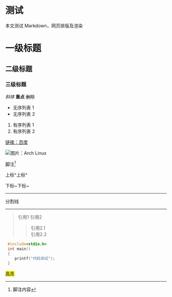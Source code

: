# 测试


本文测试 Markdown，网页排版及渲染    
  
<!-- more -->
  
# 一级标题
## 二级标题
### 三级标题
*斜体*
**重点**
~~删除~~
  
- 无序列表 1 
- 无序列表 2      

1. 有序列表 1
2. 有序列表 2  

[链接：百度](www.baidu.com)     

![图片：Arch Linux ](https://img0.baidu.com/it/u=4021493089,364774701&fm=253&app=138&size=w931&n=0&f=PNG&fmt=auto?sec=1674234000&t=0f6e9227199a396ea9ead701335b431b) 

 
脚注[^1]
[^1]: 脚注内容

上标^上标^      

下标~下标~    
  
---  
  
分割线  
  
---  
  
>引用1
>引用2
>>引用2.1  
>引用2.2  
  
```C
 #include<stdio.h>
 int main()
 {
    printf("代码测试");
 }
```  
<mark>高亮</mark>

  



